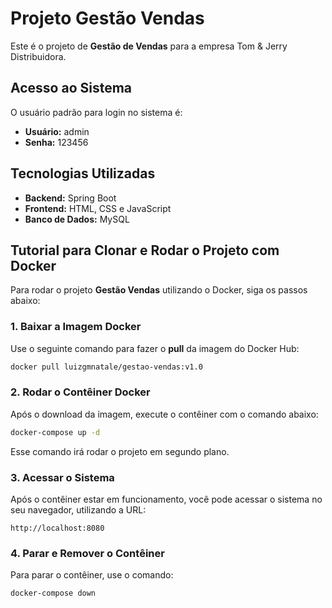 
# Projeto Gestão Vendas

Este é o projeto de **Gestão de Vendas** para a empresa Tom & Jerry Distribuidora.

## Acesso ao Sistema

O usuário padrão para login no sistema é:

- **Usuário:** admin
- **Senha:** 123456

## Tecnologias Utilizadas

- **Backend:** Spring Boot
- **Frontend:** HTML, CSS e JavaScript
- **Banco de Dados:** MySQL

## Tutorial para Clonar e Rodar o Projeto com Docker

Para rodar o projeto **Gestão Vendas** utilizando o Docker, siga os passos abaixo:

### 1. Baixar a Imagem Docker

Use o seguinte comando para fazer o **pull** da imagem do Docker Hub:

```bash
docker pull luizgmnatale/gestao-vendas:v1.0
```

### 2. Rodar o Contêiner Docker

Após o download da imagem, execute o contêiner com o comando abaixo:

```bash
docker-compose up -d
```

Esse comando irá rodar o projeto em segundo plano.

### 3. Acessar o Sistema

Após o contêiner estar em funcionamento, você pode acessar o sistema no seu navegador, utilizando a URL:

```
http://localhost:8080
```

### 4. Parar e Remover o Contêiner

Para parar o contêiner, use o comando:

```bash
docker-compose down
```
